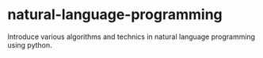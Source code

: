 # natural-language-programming
Introduce various algorithms and technics in natural language programming using python.
